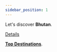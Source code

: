```yaml
---
sidebar_position: 1
---
```


Let's discover **Bhutan**.

[Details](../src/blog/2025-03-10-my-trip-to-Bhutan.md)

**[Top Destinations](https://www.tripadvisor.in/Attractions-g293844-Activities-Bhutan.html)**.

